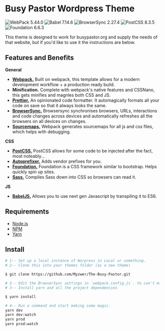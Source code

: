 # Busy Pastor Wordpress Theme

![WebPack 5.44.0](https://img.shields.io/badge/WebPack-5.44.0-brightgreen)
![Babel 7.14.6](https://img.shields.io/badge/Babel-7.14.6-brightgreen)
![BrowserSync 2.27.4](https://img.shields.io/badge/BrowserSync-2.27.4-brightgreen)
![PostCSS 8.3.5](https://img.shields.io/badge/PostCSS-8.3.5-brightgreen)
![Foundation 6.6.3](https://img.shields.io/badge/Foundation-6.6.3-brightgreen)

This theme is designed to work for busypastor.org and supply the needs of that website, but if you'd like to use it the instructions are below.


## Features and Benefits

**General**
- [**Webpack.**](https://classic.yarnpkg.com/en/package/webpack) Built on webpack, this template allows for a modern development workflow + a production ready build.
- **Minification.** Complete with webpack's native features and CSSNano, this gets minifies and magnles both CSS and JS.
- [**Prettier.**](https://prettier.io/) An opinionated code formatter. It automagically formats all your code on save so that it always looks the same. 
- [**BrowserSync.**](https://browsersync.io/) Browsersync synchronises browsers, URLs, interactions and code changes across devices and automatically refreshes all the browsers on all devices on changes. 
- [**Sourcemaps.**]() Webpack generates sourcemaps for all js and css files, which helps with debugging.

**CSS**
- [**PostCSS.**](http://postcss.org/) PostCSS allows for some code to be injected after the fact, most noteably...
- [**Autoprefixer.**](https://github.com/postcss/autoprefixer) Adds vendor prefixes for you. 
- [**Foundation.**](https://github.com/foundation/foundation-sites/releases/) Foundation is a CSS framework similar to bootstrap. Helps quickly spin up sites.
- [**Sass.**](https://webpack.js.org/loaders/sass-loader/) Compiles Sass down into CSS so browsers can read it.

**JS**
- [**BabelJS.**](https://babeljs.io/) Allows you to use next gen Javascript by transpiling it to ES6.

## Requirements

- [Node.js](https://docs.npmjs.com/downloading-and-installing-node-js-and-npm)
- [NPM](https://docs.npmjs.com/downloading-and-installing-node-js-and-npm)
- [Yarn](https://classic.yarnpkg.com/en/docs/install/#mac-stable)


## Install
```bash
# 1-- Set up a local instance of Worpress in Local or something.
# 2-- Clone this into your themes folder (as a new theme)

$ git clone https://github.com/Myzwer/The-Busy-Pastor.git

# 2-- Edit the BrowserSync settings in `webpack.config.js`. Ya can't miss it. 
# 3-- Install yarn and all the project dependencies

$ yarn install

# 4-- Run a command and start making some magic.
yarn dev 
yarn dev:watch
yarn prod
yarn prod:watch
```
